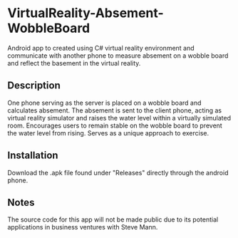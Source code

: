 # VirtualReality-Absement-WobbleBoard
Android app to created using C# virtual reality environment and communicate with another phone to measure absement on a wobble board and reflect the basement in the virtual reality. 

## Description
One phone serving as the server is placed on a wobble board and calculates absement. The absement is sent to the client phone, acting as virtual reality simulator and raises the water level within a virtually simulated room. Encourages users to remain stable on the wobble board to prevent the water level from rising. Serves as a unique approach to exercise. 

## Installation
Download the .apk file found under "Releases" directly through the android phone. 

## Notes
The source code for this app will not be made public due to its potential applications in business ventures with Steve Mann.
